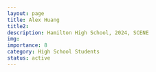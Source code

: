 ```yaml
---
layout: page
title: Alex Huang
title2:  
description: Hamilton High School, 2024, SCENE
img: 
importance: 8
category: High School Students
status: active
---
```



